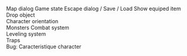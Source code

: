 Map dialog
Game state
Escape dialog / Save / Load
Show equiped item
Drop object  
Character orientation  
Monsters 
Combat system  
Leveling system   
Traps  
Bug: Caracteristique character